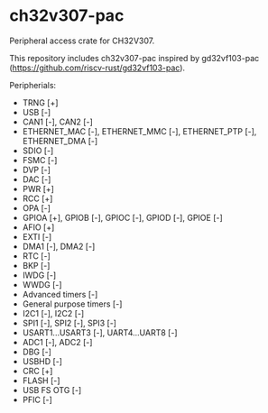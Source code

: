 # ch32v307-pac
Peripheral access crate for CH32V307.

This repository includes ch32v307-pac inspired by gd32vf103-pac (https://github.com/riscv-rust/gd32vf103-pac).

Peripherials:
* TRNG [+]
* USB [-]
* CAN1 [-], CAN2 [-]
* ETHERNET_MAC [-], ETHERNET_MMC [-], ETHERNET_PTP [-], ETHERNET_DMA [-]
* SDIO [-]
* FSMC [-]
* DVP [-]
* DAC [-]
* PWR [+]
* RCC [+]
* OPA [-]
* GPIOA [+], GPIOB [-], GPIOC [-], GPIOD [-], GPIOE [-]
* AFIO [+]
* EXTI [-]
* DMA1 [-], DMA2 [-]
* RTC [-]
* BKP [-]
* IWDG [-]
* WWDG [-]
* Advanced timers [-]
* General purpose timers [-]
* I2C1 [-], I2C2 [-]
* SPI1 [-], SPI2 [-], SPI3 [-]
* USART1...USART3 [-], UART4...UART8 [-]
* ADC1 [-], ADC2 [-]
* DBG [-]
* USBHD [-]
* CRC [+]
* FLASH [-]
* USB FS OTG [-]
* PFIC [-]
